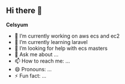 ## Hi there 👋


**Celsyum** 

- 🔭 I’m currently working on aws ecs and ec2
- 🌱 I’m currently learning laravel
- 🤔 I’m looking for help with ecs masters
- 💬 Ask me about ...
- 📫 How to reach me: ...
- 😄 Pronouns: ...
- ⚡ Fun fact: ...

